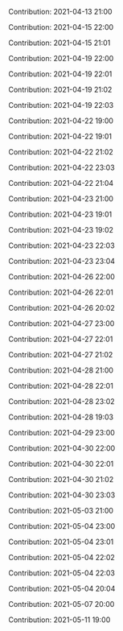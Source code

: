 Contribution: 2021-04-13 21:00

Contribution: 2021-04-15 22:00

Contribution: 2021-04-15 21:01

Contribution: 2021-04-19 22:00

Contribution: 2021-04-19 22:01

Contribution: 2021-04-19 21:02

Contribution: 2021-04-19 22:03

Contribution: 2021-04-22 19:00

Contribution: 2021-04-22 19:01

Contribution: 2021-04-22 21:02

Contribution: 2021-04-22 23:03

Contribution: 2021-04-22 21:04

Contribution: 2021-04-23 21:00

Contribution: 2021-04-23 19:01

Contribution: 2021-04-23 19:02

Contribution: 2021-04-23 22:03

Contribution: 2021-04-23 23:04

Contribution: 2021-04-26 22:00

Contribution: 2021-04-26 22:01

Contribution: 2021-04-26 20:02

Contribution: 2021-04-27 23:00

Contribution: 2021-04-27 22:01

Contribution: 2021-04-27 21:02

Contribution: 2021-04-28 21:00

Contribution: 2021-04-28 22:01

Contribution: 2021-04-28 23:02

Contribution: 2021-04-28 19:03

Contribution: 2021-04-29 23:00

Contribution: 2021-04-30 22:00

Contribution: 2021-04-30 22:01

Contribution: 2021-04-30 21:02

Contribution: 2021-04-30 23:03

Contribution: 2021-05-03 21:00

Contribution: 2021-05-04 23:00

Contribution: 2021-05-04 23:01

Contribution: 2021-05-04 22:02

Contribution: 2021-05-04 22:03

Contribution: 2021-05-04 20:04

Contribution: 2021-05-07 20:00

Contribution: 2021-05-11 19:00

